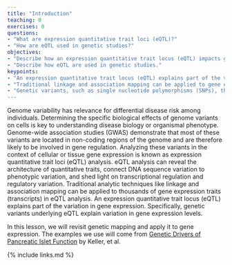```yaml
---
title: "Introduction"
teaching: 0
exercises: 0
questions:
- "What are expression quantitative trait loci (eQTL)?"
- "How are eQTL used in genetic studies?"
objectives:
- "Describe how an expression quantitative trait locus (eQTL) impacts gene expression."
- "Describe how eQTL are used in genetic studies."
keypoints:
- "An expression quantitative trait locus (eQTL) explains part of the variation in gene expression."
- "Traditional linkage and association mapping can be applied to gene expression traits (transcripts)."
- "Genetic variants, such as single nucleotide polymorphisms (SNPs), that underlie eQTL illuminate transcriptional regulation and variation.
---
```


Genome variability has relevance for differential disease risk among individuals. Determining the specific biological effects of genome variants on cells is key to understanding disease biology or organismal phenotype. Genome-wide association studies (GWAS) demonstrate that most of these variants are located in non-coding regions of the genome and are therefore likely to be involved in gene regulation. Analyzing these variants in the context of cellular or tissue gene expression is known as expression quantitative trait loci (eQTL) analysis. eQTL analysis can reveal the architecture of quantitative traits, connect DNA sequence variation to phenotypic variation, and shed light on transcriptional regulation and regulatory variation. Traditional analytic techniques like linkage and association mapping can be applied to thousands of gene expression traits (transcripts) in eQTL analysis. An expression quantitative trait locus (eQTL) explains part of the variation in gene expression. Specifically, genetic variants underlying eQTL explain variation in gene expression levels.

In this lesson, we will revisit genetic mapping and apply it to gene expression. The examples we use will come from [Genetic Drivers of Pancreatic Islet Function](https://doi.org/10.1534/genetics.118.300864) by Keller, et al.


{% include links.md %}

